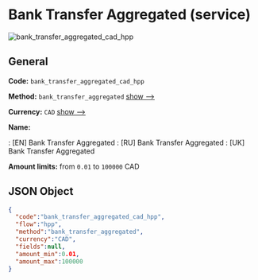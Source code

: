 
# Bank Transfer Aggregated (service) 
![bank_transfer_aggregated_cad_hpp](https://static.openfintech.io/payment_methods/bank_transfer_aggregated_cad_hpp/logo.svg?w=400&c=v0.59.26#w200)  

## General 
 
**Code:** `bank_transfer_aggregated_cad_hpp` 
 
**Method:** `bank_transfer_aggregated` 
 [show -->](/payment-methods/bank_transfer_aggregated/) 
 
**Currency:** `CAD` [show -->](/currencies/CAD/) 
 
**Name:** 
 
:	[EN] Bank Transfer Aggregated 
:	[RU] Bank Transfer Aggregated 
:	[UK] Bank Transfer Aggregated 
 
**Amount limits:** from `0.01` to `100000` CAD 

## JSON Object 

```json
{
  "code":"bank_transfer_aggregated_cad_hpp",
  "flow":"hpp",
  "method":"bank_transfer_aggregated",
  "currency":"CAD",
  "fields":null,
  "amount_min":0.01,
  "amount_max":100000
}
```  
